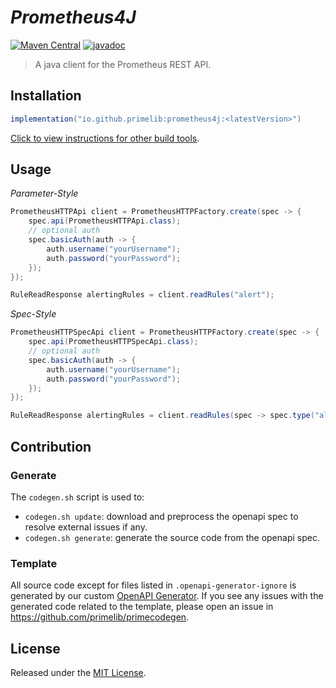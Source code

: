 # *Prometheus4J*

[![Maven Central](https://img.shields.io/maven-central/v/io.github.primelib/prometheus4j)](https://central.sonatype.com/artifact/io.github.primelib/prometheus4j)
[![javadoc](https://javadoc.io/badge2/io.github.primelib/prometheus4j/javadoc.svg)](https://javadoc.io/doc/io.github.primelib/prometheus4j)

> A java client for the Prometheus REST API.

## Installation

```gradle
implementation("io.github.primelib:prometheus4j:<latestVersion>")
```

[Click to view instructions for other build tools](https://central.sonatype.com/artifact/io.github.primelib/prometheus4j).

## Usage

*Parameter-Style*

```java
PrometheusHTTPApi client = PrometheusHTTPFactory.create(spec -> {
    spec.api(PrometheusHTTPApi.class);
    // optional auth
    spec.basicAuth(auth -> {
        auth.username("yourUsername");
        auth.password("yourPassword");
    });
});

RuleReadResponse alertingRules = client.readRules("alert");
```

*Spec-Style*

```java
PrometheusHTTPSpecApi client = PrometheusHTTPFactory.create(spec -> {
    spec.api(PrometheusHTTPSpecApi.class);
    // optional auth
    spec.basicAuth(auth -> {
        auth.username("yourUsername");
        auth.password("yourPassword");
    });
});

RuleReadResponse alertingRules = client.readRules(spec -> spec.type("alert"));
```

## Contribution

### Generate

The `codegen.sh` script is used to:

- `codegen.sh update`: download and preprocess the openapi spec to resolve external issues if any.
- `codegen.sh generate`: generate the source code from the openapi spec.

### Template

All source code except for files listed in `.openapi-generator-ignore` is generated by our custom [OpenAPI Generator](https://github.com/primelib/primecodegen).
If you see any issues with the generated code related to the template, please open an issue in https://github.com/primelib/primecodegen.

## License

Released under the [MIT License](./LICENSE).
